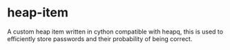 # heap-item
A custom heap  item written in cython compatible with heapq, this is used to efficiently store passwords and their probability of being correct.
